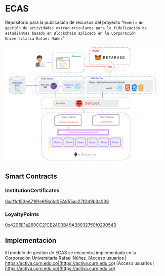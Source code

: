 # ECAS
Repositorio para la publicación de recursos del proyecto "`Modelo de gestión de actividades extracurriculares para la fidelización de estudiantes basado en Blockchain aplicado en la Corporación Universitaria Rafael Núñez`"

![Arquitectura](./arquitectura-proyecto.png)

## Smart Contracts
### InstitutionCertificates
[0xcf1c153eA7191e618a3d0EA855ac27fD49b3a038](https://goerli.etherscan.io/address/0xcf1c153eA7191e618a3d0EA855ac27fD49b3a038)
### LoyaltyPoints
[0x4206E1a260CC21CE2400B49A38032750f0290543](https://goerli.etherscan.io/address/0x4206E1a260CC21CE2400B49A38032750f0290543)

## Implementación
El modelo de gestión de ECAS se encuentra implementado en la Corporación Universitaria Rafael Núñez.
[Acceso usuarios | https://activa.curn.edu.co](https://activa.curn.edu.co)
[Acceso usuarios | https://activa.curn.edu.co](https://activa.curn.edu.co)
